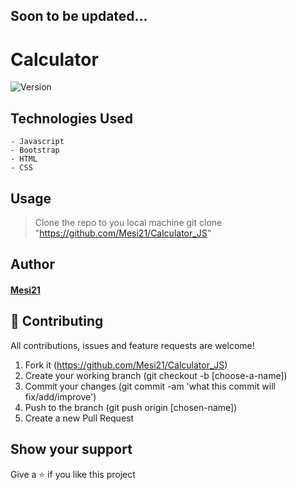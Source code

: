 ## Soon to be updated...

# Calculator

<img alt="Version" src="https://img.shields.io/badge/version-1.0.0-blue.svg?cacheSeconds=2592000" />

## Technologies Used
    - Javascript
    - Bootstrap
    - HTML
    - CSS

## Usage

> Clone the repo to you local machine
    git clone "https://github.com/Mesi21/Calculator_JS"


## Author

#### [Mesi21](https://github.com/Mesi21)

## 🤝 Contributing
All contributions, issues and feature requests are welcome!

1. Fork it (https://github.com/Mesi21/Calculator_JS)
2. Create your working branch (git checkout -b [choose-a-name])
3. Commit your changes (git commit -am 'what this commit will fix/add/improve')
4. Push to the branch (git push origin [chosen-name])
5. Create a new Pull Request

## Show your support
Give a ⭐️ if you like this project